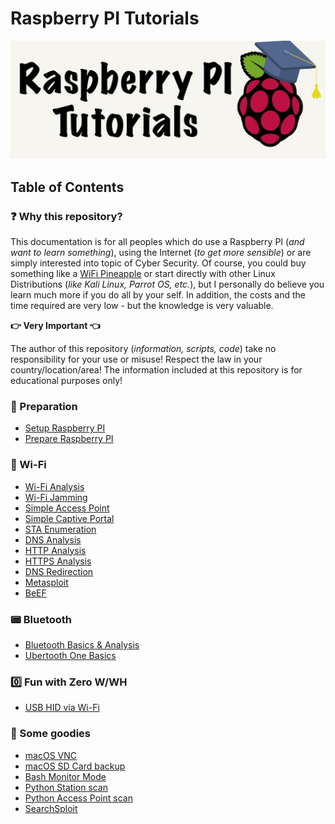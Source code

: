 # Raspberry PI Tutorials

![Raspberry PI Tutorials](./RaspberryPI-Tutorials.jpg)

## Table of Contents

### :question: Why this repository?

This documentation is for all peoples which do use a Raspberry PI (_and want to learn something_), using the Internet (_to get more sensible_) or are simply interested into topic of Cyber Security. Of course, you could buy something like a [WiFi Pineapple](https://www.hak5.org) or start directly with other Linux Distributions (_like Kali Linux, Parrot OS, etc._), but I personally do believe you learn much more if you do all by your self. In addition, the costs and the time required are very low - but the knowledge is very valuable.

**:point_right: Very Important :point_left:**

The author of this repository (_information, scripts, code_) take no responsibility for your use or misuse! Respect the law in your country/location/area! The information included at this repository is for educational purposes only!

### **:wrench: Preparation**

- [Setup Raspberry PI](./Setup)
- [Prepare Raspberry PI](./Preparation)

### **:satellite: Wi-Fi**

- [Wi-Fi Analysis](./WIFIAnalysis)
- [Wi-Fi Jamming](./WIFIJamming)
- [Simple Access Point](./AccessPoint)
- [Simple Captive Portal](./CaptivePortal)
- [STA Enumeration](./STAEnumeration)
- [DNS Analysis](./DNSAnalysis)
- [HTTP Analysis](./HTTPAnalysis)
- [HTTPS Analysis](./HTTPSAnalysis)
- [DNS Redirection](./DNSRedirection)
- [Metasploit](./Metasploit)
- [BeEF](./BeEF)

### **:pager: Bluetooth**
- [Bluetooth Basics & Analysis](./Bluetooth)
- [Ubertooth One Basics](./Ubertooth)

### **:zero: Fun with Zero W/WH**
- [USB HID via Wi-Fi](./Zero_WIFI_HID)

### **:gift: Some goodies**
- [macOS VNC](./Goodies/macOS_VNC)
- [macOS SD Card backup](./Goodies/macOS_Backup)
- [Bash Monitor Mode](./Goodies/BashMonitorMode)
- [Python Station scan](./Goodies/PythonStationScan)
- [Python Access Point scan](./Goodies/PythonAccessPointScan)
- [SearchSploit](./Goodies/SearchSploit)

